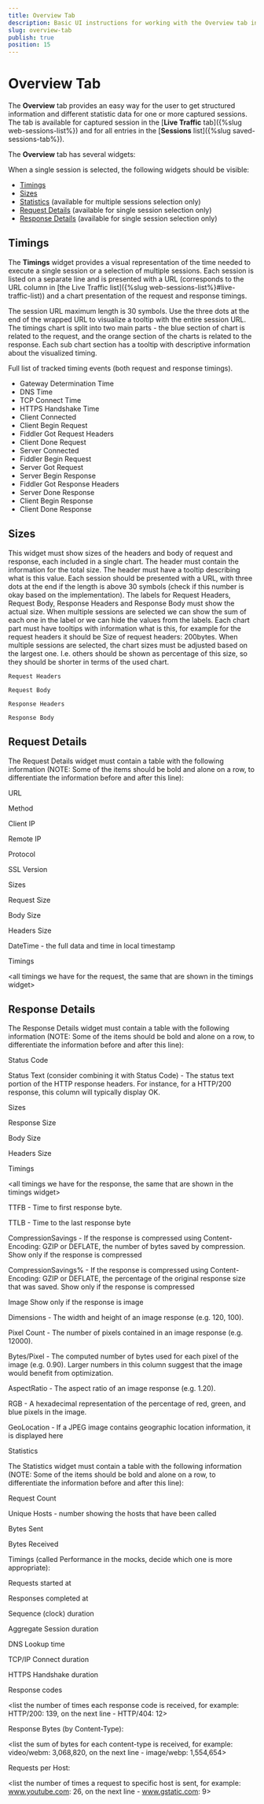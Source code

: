 ```yaml
---
title: Overview Tab
description: Basic UI instructions for working with the Overview tab in the Fiddler Everywhere application
slug: overview-tab
publish: true
position: 15
---
```



# Overview Tab

The **Overview** tab provides an easy way for the user to get structured information and different statistic data for one or more captured sessions. The tab is available for captured session in the [**Live Traffic** tab]({%slug web-sessions-list%}) and for all entries in the [**Sessions** list]({%slug saved-sessions-tab%}).

The **Overview** tab has several widgets:

When a single session is selected, the following widgets should be visible:

- [Timings](#timings)
- [Sizes](#sizes)
- [Statistics](#statistics) (available for multiple sessions selection only)
- [Request Details](#request-details) (available for single session selection only)
- [Response Details](#response-details) (available for single session selection only)


## Timings

The **Timings** widget provides a visual representation of the time needed to execute a single session or a selection of multiple sessions. Each session is listed on a separate line and is presented with a URL (corresponds to the URL column in [the Live Traffic list]({%slug web-sessions-list%}#live-traffic-list)) and a chart presentation of the request and response timings.

The session URL maximum length is 30 symbols. Use the three dots at the end of the wrapped URL to visualize a tooltip with the entire session URL. The timings chart is split into two main parts - the blue section of chart is related to the request, and the orange section of the charts is related to the response. Each sub chart section has a tooltip with descriptive information about the visualized timing.

Full list of tracked timing events (both request and response timings).

- Gateway Determination Time
- DNS Time
- TCP Connect Time
- HTTPS Handshake Time
- Client Connected
- Client Begin Request
- Fiddler Got Request Headers
- Client Done Request
- Server Connected
- Fiddler Begin Request
- Server Got Request
- Server Begin Response
- Fiddler Got Response Headers
- Server Done Response
- Client Begin Response
- Client Done Response


<!-- JIRA Description below

??? The header must contain the information for the total time that it took for execution, i.e. from beginning of the request till the end of the response. The header must have a tooltip describing what is this value. The time must be the same as the duration time in the sessions grid. In case multiple sessions are selected, the header must show the time from start of the first request till the end of the last received response.

??? When a single session is selected, an arrow must be shown on the lef of the URL. Expanding it must open a waterfall presentation of each available timing steps. NOTE: For each session the steps might be different.

??? When multiple sessions are selected we should not have an expander for the moment.

??? The labels for Request and Response must show the full time required to execute each of the step. I.e. from the moment when request started till the end of the request. When multiple sessions are selected we can show the time for execution from first request till the end of the latest request (similar for response) or we can hide the values from the labels.

 -->


## Sizes

This widget must show sizes of the headers and body of request and response, each included in a single chart. The header must contain the information for the total size. The header must have a tooltip describing what is this value.
Each session should be presented with a URL, with three dots at the end if the length is above 30 symbols (check if this number is okay based on the implementation). 
The labels for Request Headers, Request Body, Response Headers and Response Body must show the actual size. When multiple sessions are selected we can show the sum of each one in the label or we can hide the values from the labels.
Each chart part must have tooltips with information what is this, for example for the request headers it should be Size of request headers: 200bytes.
When multiple sessions are selected, the chart sizes must be adjusted based on the largest one. I.e. others should be shown as percentage of this size, so they should be shorter in terms of the used chart.

```
Request Headers

Request Body

Response Headers

Response Body
```

## Request Details

The Request Details widget must contain a table with the following information (NOTE: Some of the items should be bold and alone on a row, to differentiate the information before and after this line):

URL

Method

Client IP

Remote IP

Protocol

SSL Version

Sizes

Request Size

Body Size

Headers Size

DateTime - the full data and time in local timestamp

Timings

<all timings we have for the request, the same that are shown in the timings widget>

## Response Details

The Response Details widget must contain a table with the following information (NOTE: Some of the items should be bold and alone on a row, to differentiate the information before and after this line):

Status Code

Status Text (consider combining it with Status Code) - The status text portion of the HTTP response headers. For instance, for a HTTP/200 response, this column will typically display OK.

Sizes

Response Size

Body Size

Headers Size

Timings

<all timings we have for the response, the same that are shown in the timings widget>

TTFB - Time to first response byte.

TTLB - Time to the last response byte

CompressionSavings - If the response is compressed using Content-Encoding: GZIP or DEFLATE, the number of bytes saved by compression. Show only if the response is compressed

CompressionSavings% - If the response is compressed using Content-Encoding: GZIP or DEFLATE, the percentage of the original response size that was saved. Show only if the response is compressed

Image  Show only if the response is image

Dimensions - The width and height of an image response (e.g. 120, 100).

Pixel Count - The number of pixels contained in an image response (e.g. 12000).

Bytes/Pixel - The computed number of bytes used for each pixel of the image (e.g. 0.90). Larger numbers in this column suggest that the image would benefit from optimization.

AspectRatio - The aspect ratio of an image response (e.g. 1.20).

RGB - A hexadecimal representation of the percentage of red, green, and blue pixels in the image.

GeoLocation - If a JPEG image contains geographic location information, it is displayed here

Statistics

The Statistics widget must contain a table with the following information (NOTE: Some of the items should be bold and alone on a row, to differentiate the information before and after this line):

Request Count

Unique Hosts - number showing the hosts that have been called

Bytes Sent

Bytes Received

Timings (called Performance in the mocks, decide which one is more appropriate):

Requests started at

Responses completed at

Sequence (clock) duration

Aggregate Session duration

DNS Lookup time

TCP/IP Connect duration

HTTPS Handshake duration

Response codes

<list the number of times each response code is received, for example: HTTP/200: 139, on the next line - HTTP/404: 12>

Response Bytes (by Content-Type):

<list the sum of bytes for each content-type is received, for example: video/webm: 3,068,820, on the next line - image/webp: 1,554,654>

Requests per Host:

<list the number of times a request to specific host is sent, for example: www.youtube.com: 26, on the next line - www.gstatic.com: 9>